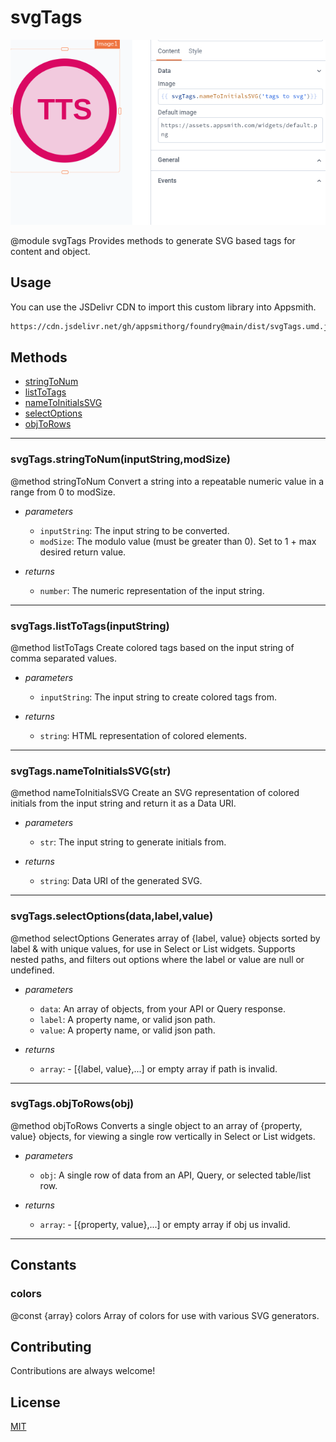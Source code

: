 # svgTags

![svgTags image](image.png)

@module svgTags Provides methods to generate SVG based tags for content and object.

## Usage

You can use the JSDelivr CDN to import this custom library into Appsmith.
```sh
https://cdn.jsdelivr.net/gh/appsmithorg/foundry@main/dist/svgTags.umd.js
```

## Methods

- [stringToNum](#svgtagsstringtonuminputstringmodsize) 
- [listToTags](#svgtagslisttotagsinputstring) 
- [nameToInitialsSVG](#svgtagsnametoinitialssvgstr) 
- [selectOptions](#svgtagsselectoptionsdatalabelvalue) 
- [objToRows](#svgtagsobjtorowsobj) 
-----
### svgTags.stringToNum(inputString,modSize)

@method stringToNum Convert a string into a repeatable numeric value in a range from 0 to modSize.

- *parameters*
  - `inputString`: The input string to be converted. 
  - `modSize`: The modulo value (must be greater than 0). Set to 1 + max desired return value. 

- *returns*

  - `number`: The numeric representation of the input string.



-----
### svgTags.listToTags(inputString)

@method listToTags Create colored tags based on the input string of comma separated values.

- *parameters*
  - `inputString`: The input string to create colored tags from. 

- *returns*

  - `string`: HTML representation of colored elements.



-----
### svgTags.nameToInitialsSVG(str)

@method nameToInitialsSVG Create an SVG representation of colored initials from the input string and return it as a Data URI.

- *parameters*
  - `str`: The input string to generate initials from. 

- *returns*

  - `string`: Data URI of the generated SVG.



-----
### svgTags.selectOptions(data,label,value)

@method selectOptions Generates array of {label, value} objects sorted by label & with unique values, for use in Select or List widgets. 
 Supports nested paths, and filters out options where the label or value are null or undefined.

- *parameters*
  - `data`: An array of objects, from your API or Query response. 
  - `label`: A property name, or valid json path. 
  - `value`: A property name, or valid json path. 

- *returns*

  - `array`: - [{label, value},...] or empty array if path is invalid.



-----
### svgTags.objToRows(obj)

@method objToRows Converts a single object to an array of {property, value} objects, 
 for viewing a single row vertically in Select or List widgets.

- *parameters*
  - `obj`: A single row of data from an API, Query, or selected table/list row. 

- *returns*

  - `array`: - [{property, value},...] or empty array if obj us invalid.



-----
 ## Constants

### colors

@const {array} colors Array of colors for use with various SVG generators.

## Contributing

Contributions are always welcome!

## License

[MIT](https://choosealicense.com/licenses/mit/)
